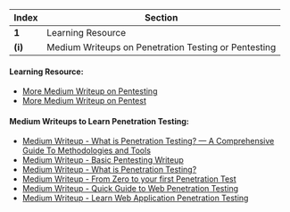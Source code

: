 Index | Section
---   | ---
**1** | Learning Resource
**(i)** | Medium Writeups on Penetration Testing or Pentesting



#### Learning Resource:

  * [More Medium Writeup on Pentesting](https://medium.com/tag/pentesting)
  * [More Medium Writeup on Pentest](https://medium.com/tag/pentest)


#### Medium Writeups to Learn Penetration Testing: 

  * [Medium Writeup - What is Penetration Testing? — A Comprehensive Guide To Methodologies and Tools](https://medium.com/edureka/what-is-penetration-testing-f91668e2291a)
  * [Medium Writeup - Basic Pentesting Writeup](https://tmc222.medium.com/basic-pentesting-writeup-7b97be2d1199)
  * [Medium Writeup - What is Penetration Testing?](https://medium.com/@Aptive/what-is-penetration-testing-16603da21bbb)
  * [Medium Writeup - From Zero to your first Penetration Test](https://corneacristian.medium.com/from-zero-to-your-first-penetration-test-7479bce3a5)
  * [Medium Writeup - Quick Guide to Web Penetration Testing](https://corneacristian.medium.com/quick-guide-to-web-penetration-testing-546c6196c909)
  * [Medium Writeup - Learn Web Application Penetration Testing](https://medium.com/@andr3w_hilton/web-application-penetration-testing-9fbf7533b361)
 



